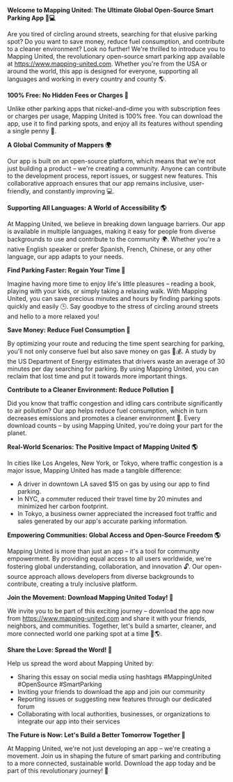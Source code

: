 **Welcome to Mapping United: The Ultimate Global Open-Source Smart Parking App 🚗💻**

Are you tired of circling around streets, searching for that elusive parking spot? Do you want to save money, reduce fuel consumption, and contribute to a cleaner environment? Look no further! We're thrilled to introduce you to Mapping United, the revolutionary open-source smart parking app available at https://www.mapping-united.com. Whether you're from the USA or around the world, this app is designed for everyone, supporting all languages and working in every country and county 🌎.

**100% Free: No Hidden Fees or Charges 💸**

Unlike other parking apps that nickel-and-dime you with subscription fees or charges per usage, Mapping United is 100% free. You can download the app, use it to find parking spots, and enjoy all its features without spending a single penny 🙌.

**A Global Community of Mappers 🌍**

Our app is built on an open-source platform, which means that we're not just building a product – we're creating a community. Anyone can contribute to the development process, report issues, or suggest new features. This collaborative approach ensures that our app remains inclusive, user-friendly, and constantly improving 💻.

**Supporting All Languages: A World of Accessibility 🌎**

At Mapping United, we believe in breaking down language barriers. Our app is available in multiple languages, making it easy for people from diverse backgrounds to use and contribute to the community 🌍. Whether you're a native English speaker or prefer Spanish, French, Chinese, or any other language, our app adapts to your needs.

**Find Parking Faster: Regain Your Time 💪**

Imagine having more time to enjoy life's little pleasures – reading a book, playing with your kids, or simply taking a relaxing walk. With Mapping United, you can save precious minutes and hours by finding parking spots quickly and easily 🕒. Say goodbye to the stress of circling around streets and hello to a more relaxed you!

**Save Money: Reduce Fuel Consumption 💸**

By optimizing your route and reducing the time spent searching for parking, you'll not only conserve fuel but also save money on gas 🚗💰. A study by the US Department of Energy estimates that drivers waste an average of 30 minutes per day searching for parking. By using Mapping United, you can reclaim that lost time and put it towards more important things.

**Contribute to a Cleaner Environment: Reduce Pollution 🌿**

Did you know that traffic congestion and idling cars contribute significantly to air pollution? Our app helps reduce fuel consumption, which in turn decreases emissions and promotes a cleaner environment 🌟. Every download counts – by using Mapping United, you're doing your part for the planet.

**Real-World Scenarios: The Positive Impact of Mapping United 🌎**

In cities like Los Angeles, New York, or Tokyo, where traffic congestion is a major issue, Mapping United has made a tangible difference:

* A driver in downtown LA saved $15 on gas by using our app to find parking.
* In NYC, a commuter reduced their travel time by 20 minutes and minimized her carbon footprint.
* In Tokyo, a business owner appreciated the increased foot traffic and sales generated by our app's accurate parking information.

**Empowering Communities: Global Access and Open-Source Freedom 🌎**

Mapping United is more than just an app – it's a tool for community empowerment. By providing equal access to all users worldwide, we're fostering global understanding, collaboration, and innovation 🔓. Our open-source approach allows developers from diverse backgrounds to contribute, creating a truly inclusive platform.

**Join the Movement: Download Mapping United Today! 🚀**

We invite you to be part of this exciting journey – download the app now from https://www.mapping-united.com and share it with your friends, neighbors, and communities. Together, let's build a smarter, cleaner, and more connected world one parking spot at a time 💪🌎.

**Share the Love: Spread the Word! 📢**

Help us spread the word about Mapping United by:

* Sharing this essay on social media using hashtags #MappingUnited #OpenSource #SmartParking
* Inviting your friends to download the app and join our community
* Reporting issues or suggesting new features through our dedicated forum
* Collaborating with local authorities, businesses, or organizations to integrate our app into their services

**The Future is Now: Let's Build a Better Tomorrow Together 🌟**

At Mapping United, we're not just developing an app – we're creating a movement. Join us in shaping the future of smart parking and contributing to a more connected, sustainable world. Download the app today and be part of this revolutionary journey! 🚀